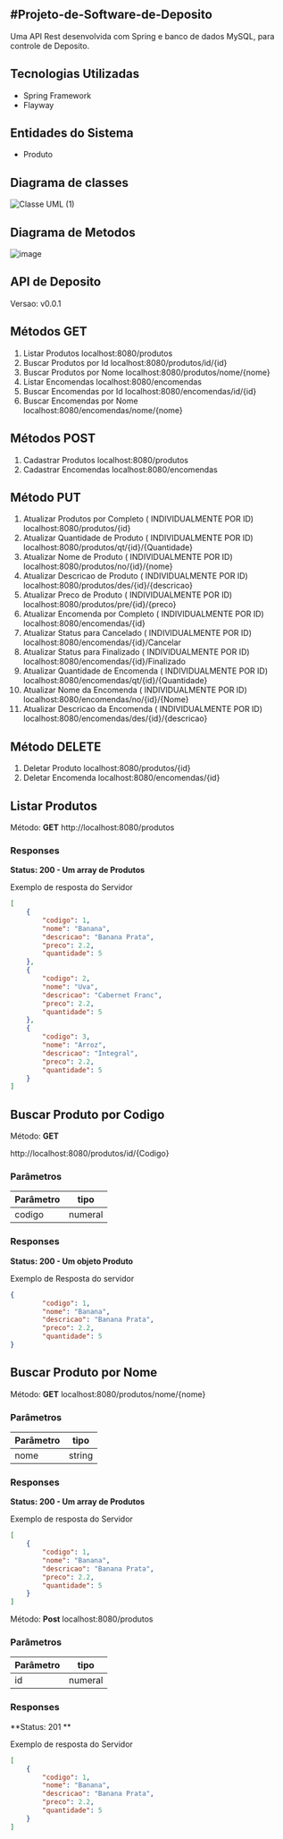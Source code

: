 #Projeto-de-Software-de-Deposito
---

Uma API Rest desenvolvida com Spring e banco de dados MySQL, para controle de Deposito.

Tecnologias Utilizadas
---
+	Spring Framework
+	Flayway

Entidades do Sistema
---
+	Produto

Diagrama de classes
---

![Classe UML (1)](https://user-images.githubusercontent.com/68473916/227798929-4fc7a992-1a33-44ee-8d52-0221d889925c.png)


Diagrama de Metodos
---

 ![image](https://user-images.githubusercontent.com/68473916/227796778-df49fa84-d4fe-47fd-876d-e092b1c583ed.png)


API de Deposito
---

Versao: v0.0.1

## Métodos GET ##

1. Listar Produtos localhost:8080/produtos
2. Buscar Produtos por Id localhost:8080/produtos/id/{id}
3. Buscar Produtos por Nome localhost:8080/produtos/nome/{nome}
4. Listar Encomendas localhost:8080/encomendas
5. Buscar Encomendas por Id localhost:8080/encomendas/id/{id}
6. Buscar Encomendas por Nome localhost:8080/encomendas/nome/{nome}

## Métodos POST ##

1. Cadastrar Produtos localhost:8080/produtos
2. Cadastrar Encomendas localhost:8080/encomendas

## Método PUT ##

1. Atualizar Produtos por Completo ( INDIVIDUALMENTE POR ID) localhost:8080/produtos/{id}
2. Atualizar Quantidade de Produto ( INDIVIDUALMENTE POR ID) localhost:8080/produtos/qt/{id}/{Quantidade}
3. Atualizar Nome de Produto ( INDIVIDUALMENTE POR ID) localhost:8080/produtos/no/{id}/{nome}
4. Atualizar Descricao de Produto ( INDIVIDUALMENTE POR ID) localhost:8080/produtos/des/{id}/{descricao}
5. Atualizar Preco de Produto ( INDIVIDUALMENTE POR ID) localhost:8080/produtos/pre/{id}/{preco}
6. Atualizar Encomenda por Completo ( INDIVIDUALMENTE POR ID) localhost:8080/encomendas/{id}
7. Atualizar Status para Cancelado ( INDIVIDUALMENTE POR ID) localhost:8080/encomendas/{id}/Cancelar
8. Atualizar Status para Finalizado ( INDIVIDUALMENTE POR ID) localhost:8080/encomendas/{id}/Finalizado
9. Atualizar Quantidade de Encomenda ( INDIVIDUALMENTE POR ID) localhost:8080/encomendas/qt/{id}/{Quantidade}
10. Atualizar Nome da Encomenda ( INDIVIDUALMENTE POR ID) localhost:8080/encomendas/no/{id}/{Nome}
11. Atualizar Descricao da Encomenda ( INDIVIDUALMENTE POR ID) localhost:8080/encomendas/des/{id}/{descricao}

## Método DELETE ##

1. Deletar Produto localhost:8080/produtos/{id}
2. Deletar Encomenda localhost:8080/encomendas/{id}


## Listar Produtos ## 

Método: **GET**
http://localhost:8080/produtos

### Responses ### 

**Status: 200 - Um array de Produtos**

Exemplo de resposta do Servidor

```json
[
	{
		"codigo": 1,
		"nome": "Banana",
		"descricao": "Banana Prata",
		"preco": 2.2,
		"quantidade": 5
	},
	{
		"codigo": 2,
		"nome": "Uva",
		"descricao": "Cabernet Franc",
		"preco": 2.2,
		"quantidade": 5
	},
	{
		"codigo": 3,
		"nome": "Arroz",
		"descricao": "Integral",
		"preco": 2.2,
		"quantidade": 5
	}
]
```

## Buscar Produto por Codigo ##

Método: **GET**

http://localhost:8080/produtos/id/{Codigo}


### Parâmetros ###
Parâmetro| tipo
---------|-------
codigo   | numeral

### Responses ### 
**Status: 200 - Um objeto Produto**


Exemplo de Resposta do servidor

```json
{
		"codigo": 1,
		"nome": "Banana",
		"descricao": "Banana Prata",
		"preco": 2.2,
		"quantidade": 5
}
```
## Buscar Produto por Nome ##

Método: **GET**
localhost:8080/produtos/nome/{nome}

### Parâmetros ###
Parâmetro| tipo
---------|-------
nome   | string

### Responses ### 

**Status: 200 - Um array de Produtos**

Exemplo de resposta do Servidor

```json
[
	{
		"codigo": 1,
		"nome": "Banana",
		"descricao": "Banana Prata",
		"preco": 2.2,
		"quantidade": 5
	}
]
```

Método: **Post**
localhost:8080/produtos

### Parâmetros ###
Parâmetro| tipo
---------|-------
id   | numeral

### Responses ### 

**Status: 201 **

Exemplo de resposta do Servidor

```json
[
	{
		"codigo": 1,
		"nome": "Banana",
		"descricao": "Banana Prata",
		"preco": 2.2,
		"quantidade": 5
	}
]
```



